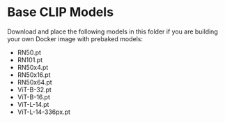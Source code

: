 # Base CLIP Models

Download and place the following models in this folder if you are building your own Docker image with prebaked models:

- RN50.pt
- RN101.pt
- RN50x4.pt
- RN50x16.pt
- RN50x64.pt
- ViT-B-32.pt
- ViT-B-16.pt
- ViT-L-14.pt
- ViT-L-14-336px.pt